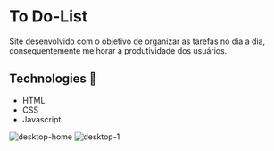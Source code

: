 # To Do-List

Site desenvolvido com o objetivo de organizar as tarefas no dia a dia, consequentemente melhorar a produtividade dos usuários. 

## Technologies 🚀
- HTML
- CSS
- Javascript

![desktop-home](https://user-images.githubusercontent.com/58784661/92420756-871eb800-f14b-11ea-8c8b-331dd92c23f9.png)
![desktop-1](https://user-images.githubusercontent.com/58784661/92420839-eed50300-f14b-11ea-824c-fbfbb6dc2595.png)
